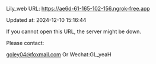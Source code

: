 Lily_web URL: https://ae6d-61-165-102-156.ngrok-free.app

Updated at: 2024-12-10 15:16:44

If you cannot open this URL, the server might be down.

Please contact: 

goley04@foxmail.com Or Wechat:GL_yeaH